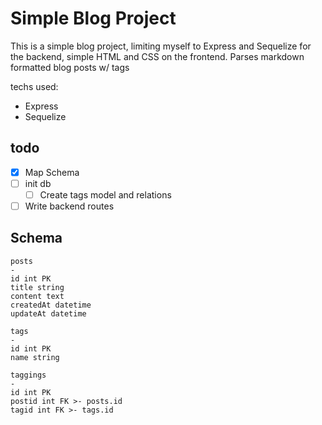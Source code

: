 # Simple Blog Project

This is a simple blog project, limiting myself to Express and Sequelize for the
backend, simple HTML and CSS on the frontend. Parses markdown formatted blog
posts w/ tags

techs used:

- Express
- Sequelize

## todo

- [x] Map Schema
- [ ] init db
  - [ ] Create tags model and relations
- [ ] Write backend routes

## Schema

```
posts
-
id int PK
title string
content text
createdAt datetime
updateAt datetime

tags
-
id int PK
name string

taggings
-
id int PK
postid int FK >- posts.id
tagid int FK >- tags.id
```
